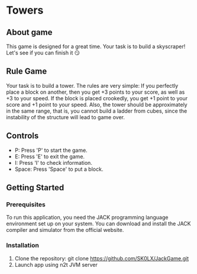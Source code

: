 # Towers

## About game

This game is designed for a great time. Your task is to build a skyscraper!
Let's see if you can finish it :smirk:

## Rule Game

Your task is to build a tower. The rules are very simple: If you perfectly place a block on another, then you get +3 points to your score, as well as +3 to your speed. If the block is placed crookedly, you get +1 point to your score and +1 point to your speed. Also, the tower should be approximately in the same range, that is, you cannot build a ladder from cubes, since the instability of the structure will lead to game over.

## **Controls**

+ P: Press 'P' to start the game.
+ E: Press 'E' to exit the game.
+ I: Press 'I' to check information.
+ Space: Press 'Space' to put a block.

## **Getting Started**

### **Prerequisites**
 To run this application, you need the JACK programming language environment set up on your system. You can download and install the JACK compiler and simulator from the official website.

### **Installation**
1. Clone the repository: git clone https://github.com/SK0LX/JackGame.git
2. Launch app using n2t JVM server 
